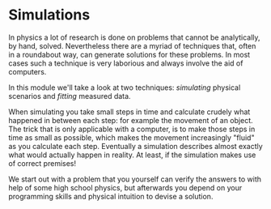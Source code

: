 # Simulations

In physics a lot of research is done on problems that cannot be analytically, by hand, solved. Nevertheless there are a myriad of techniques that, often in a roundabout way, can generate solutions for these problems. In most cases such a technique is very laborious and always involve the aid of computers.

In this module we'll take a look at two techniques: *simulating* physical scenarios and *fitting* measured data.

When simulating you take small steps in time and calculate crudely what happened in between each step: for example the movement of an object. The trick that is only applicable with a computer, is to make those steps in time as small as possible, which makes the movement increasingly "fluid" as you calculate each step. Eventually a simulation describes almost exactly what would actually happen in reality. At least, if the simulation makes use of correct premises!

We start out with a problem that you yourself can verify the answers to with help of some high school physics, but afterwards you depend on your programming skills and physical intuition to devise a solution.
